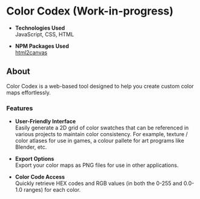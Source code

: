 # Color Codex (Work-in-progress)

- **Technologies Used**<br/>
JavaScript, CSS, HTML

- **NPM Packages Used**<br/>
[html2canvas](https://www.npmjs.com/package/html2canvas)

## About

Color Codex is a web-based tool designed to help you create custom color maps effortlessly.

### Features

- **User-Friendly Interface**<br/>
Easily generate a 2D grid of color swatches that can be referenced in various projects to maintain color consistency. For example, texture / color atlases for use in games, a colour pallete for art programs like Blender, etc.

- **Export Options**<br/>
Export your color maps as PNG files for use in other applications.

- **Color Code Access**<br/>
Quickly retrieve HEX codes and RGB values (in both the 0-255 and 0.0-1.0 ranges) for each color.